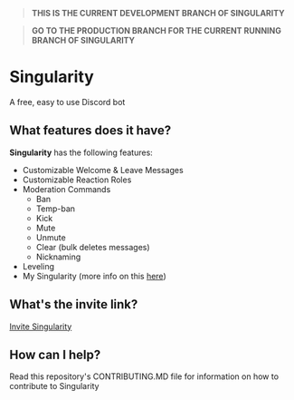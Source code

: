 > **THIS IS THE CURRENT DEVELOPMENT BRANCH OF SINGULARITY**

> **GO TO THE PRODUCTION BRANCH FOR THE CURRENT RUNNING BRANCH OF SINGULARITY**

# Singularity

A free, easy to use Discord bot

## What features does it have?

**Singularity** has the following features:

- Customizable Welcome & Leave Messages
- Customizable Reaction Roles
- Moderation Commands
  - Ban
  - Temp-ban
  - Kick
  - Mute
  - Unmute
  - Clear (bulk deletes messages)
  - Nicknaming
- Leveling
- My Singularity (more info on this [here](https://singularitybot.glitch.me/mysingularity))

## What's the invite link?

[Invite Singularity](https://discord.com/oauth2/authorize?client_id=835256019336036423&scope=bot&permissions=8)

## How can I help?

Read this repository's CONTRIBUTING.MD file for information on how to contribute to Singularity
